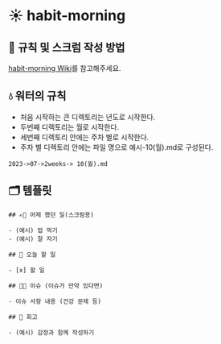 # ☀️ habit-morning

## 🔨 규칙 및 스크럼 작성 방법

[habit-morning Wiki](https://github.com/habit-developers/habit-morning/wiki)를 참고해주세요.

## 💧 워터의 규칙 

- 처음 시작하는 큰 디렉토리는 년도로 시작한다.
- 두번째 디렉토리는 월로 시작한다.
- 세번째 디렉토리 안에는 주차 별로 시작한다.
- 주차 별 디렉토리 안에는 파일 명으로 예시-10(월).md로 구성된다.

```
2023->07->2weeks-> 10(월).md
```

## 🗂️ 템플릿
```
## ✍🏻 어제 했던 일(스크럼용)

- (예시) 밥 먹기
- (예시) 잘 자기

## 📑 오늘 할 일

- [x] 할 일

## 🙏🏻 이슈 (이슈가 만약 있다면)

- 이슈 사항 내용 (건강 문제 등)

## 💬 회고

- (예시) 감정과 함께 작성하기

```
